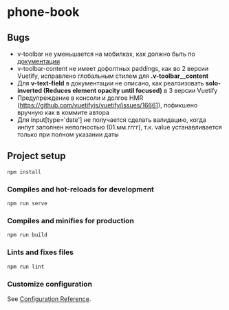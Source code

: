 # phone-book

## Bugs

-   v-toolbar не уменьшается на мобилках, как должно быть по [документации](https://vuetifyjs.com/en/components/toolbars/#usage)
-   v-toolbar-content не имеет дофолтных paddings, как во 2 версии Vuetify, исправлено глобальным стилем для **.v-toolbar\_\_content**
-   Для **v-text-field** в документации не описано, как реалзизовать **solo-inverted (Reduces element opacity until focused)** в 3 версии Vuetify
-   Предупреждение в консоли и долгое HMR (https://github.com/vuetifyjs/vuetify/issues/16661), пофикшено вручную как в коммите автора
-   Для input[type='date'] не получается сделать валидацию, когда инпут заполнен неполностью (01.мм.гггг), т.к. value устанавливается только при полном указании даты

## Project setup

```
npm install
```

### Compiles and hot-reloads for development

```
npm run serve
```

### Compiles and minifies for production

```
npm run build
```

### Lints and fixes files

```
npm run lint
```

### Customize configuration

See [Configuration Reference](https://cli.vuejs.org/config/).
